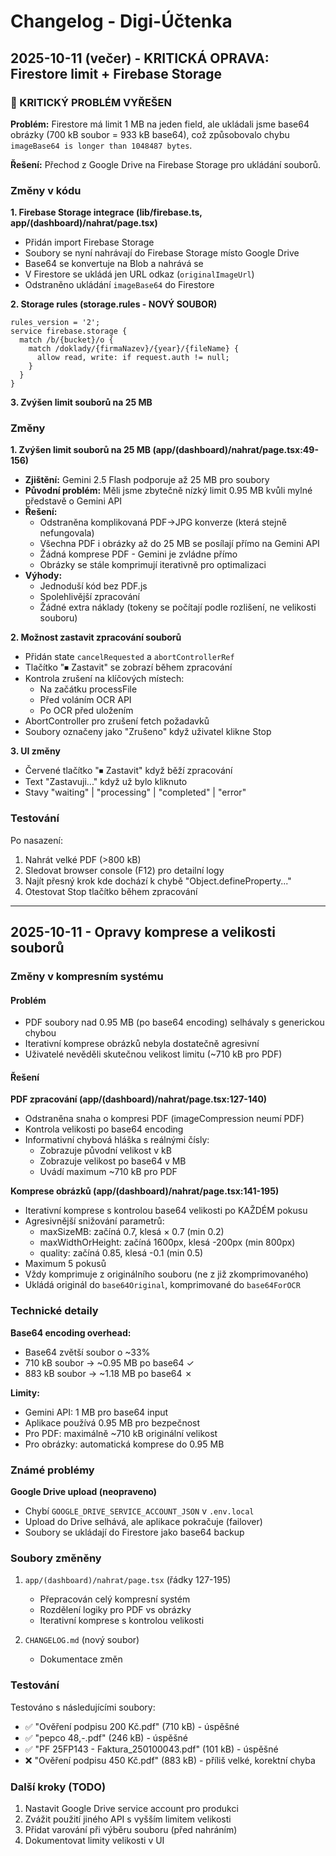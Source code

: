 # Changelog - Digi-Účtenka

## 2025-10-11 (večer) - KRITICKÁ OPRAVA: Firestore limit + Firebase Storage

### 🔴 KRITICKÝ PROBLÉM VYŘEŠEN

**Problém:** Firestore má limit 1 MB na jeden field, ale ukládali jsme base64 obrázky (700 kB soubor = 933 kB base64), což způsobovalo chybu `imageBase64 is longer than 1048487 bytes`.

**Řešení:** Přechod z Google Drive na Firebase Storage pro ukládání souborů.

### Změny v kódu

**1. Firebase Storage integrace (lib/firebase.ts, app/(dashboard)/nahrat/page.tsx)**
- Přidán import Firebase Storage
- Soubory se nyní nahrávají do Firebase Storage místo Google Drive
- Base64 se konvertuje na Blob a nahrává se
- V Firestore se ukládá jen URL odkaz (`originalImageUrl`)
- Odstraněno ukládání `imageBase64` do Firestore

**2. Storage rules (storage.rules - NOVÝ SOUBOR)**
```
rules_version = '2';
service firebase.storage {
  match /b/{bucket}/o {
    match /doklady/{firmaNazev}/{year}/{fileName} {
      allow read, write: if request.auth != null;
    }
  }
}
```

**3. Zvýšen limit souborů na 25 MB**

### Změny

**1. Zvýšen limit souborů na 25 MB (app/(dashboard)/nahrat/page.tsx:49-156)**
- **Zjištění:** Gemini 2.5 Flash podporuje až 25 MB pro soubory
- **Původní problém:** Měli jsme zbytečně nízký limit 0.95 MB kvůli mylné představě o Gemini API
- **Řešení:**
  - Odstraněna komplikovaná PDF→JPG konverze (která stejně nefungovala)
  - Všechna PDF i obrázky až do 25 MB se posílají přímo na Gemini API
  - Žádná komprese PDF - Gemini je zvládne přímo
  - Obrázky se stále komprimují iterativně pro optimalizaci
- **Výhody:**
  - Jednoduší kód bez PDF.js
  - Spolehlivější zpracování
  - Žádné extra náklady (tokeny se počítají podle rozlišení, ne velikosti souboru)

**2. Možnost zastavit zpracování souborů**
- Přidán state `cancelRequested` a `abortControllerRef`
- Tlačítko "⏹ Zastavit" se zobrazí během zpracování
- Kontrola zrušení na klíčových místech:
  - Na začátku processFile
  - Před voláním OCR API
  - Po OCR před uložením
- AbortController pro zrušení fetch požadavků
- Soubory označeny jako "Zrušeno" když uživatel klikne Stop

**3. UI změny**
- Červené tlačítko "⏹ Zastavit" když běží zpracování
- Text "Zastavuji..." když už bylo kliknuto
- Stavy "waiting" | "processing" | "completed" | "error"

### Testování

Po nasazení:
1. Nahrát velké PDF (>800 kB)
2. Sledovat browser console (F12) pro detailní logy
3. Najít přesný krok kde dochází k chybě "Object.defineProperty..."
4. Otestovat Stop tlačítko během zpracování

---

## 2025-10-11 - Opravy komprese a velikosti souborů

### Změny v kompresním systému

#### Problém
- PDF soubory nad 0.95 MB (po base64 encoding) selhávaly s generickou chybou
- Iterativní komprese obrázků nebyla dostatečně agresivní
- Uživatelé nevěděli skutečnou velikost limitu (~710 kB pro PDF)

#### Řešení

**PDF zpracování (app/(dashboard)/nahrat/page.tsx:127-140)**
- Odstraněna snaha o kompresi PDF (imageCompression neumí PDF)
- Kontrola velikosti po base64 encoding
- Informativní chybová hláška s reálnými čísly:
  - Zobrazuje původní velikost v kB
  - Zobrazuje velikost po base64 v MB
  - Uvádí maximum ~710 kB pro PDF

**Komprese obrázků (app/(dashboard)/nahrat/page.tsx:141-195)**
- Iterativní komprese s kontrolou base64 velikosti po KAŽDÉM pokusu
- Agresivnější snižování parametrů:
  - maxSizeMB: začíná 0.7, klesá × 0.7 (min 0.2)
  - maxWidthOrHeight: začíná 1600px, klesá -200px (min 800px)
  - quality: začíná 0.85, klesá -0.1 (min 0.5)
- Maximum 5 pokusů
- Vždy komprimuje z originálního souboru (ne z již zkomprimovaného)
- Ukládá originál do `base64Original`, komprimované do `base64ForOCR`

### Technické detaily

**Base64 encoding overhead:**
- Base64 zvětší soubor o ~33%
- 710 kB soubor → ~0.95 MB po base64 ✓
- 883 kB soubor → ~1.18 MB po base64 ✗

**Limity:**
- Gemini API: 1 MB pro base64 input
- Aplikace používá 0.95 MB pro bezpečnost
- Pro PDF: maximálně ~710 kB originální velikost
- Pro obrázky: automatická komprese do 0.95 MB

### Známé problémy

**Google Drive upload (neopraveno)**
- Chybí `GOOGLE_DRIVE_SERVICE_ACCOUNT_JSON` v `.env.local`
- Upload do Drive selhává, ale aplikace pokračuje (failover)
- Soubory se ukládají do Firestore jako base64 backup

### Soubory změněny

1. `app/(dashboard)/nahrat/page.tsx` (řádky 127-195)
   - Přepracován celý kompresní systém
   - Rozdělení logiky pro PDF vs obrázky
   - Iterativní komprese s kontrolou velikosti

2. `CHANGELOG.md` (nový soubor)
   - Dokumentace změn

### Testování

Testováno s následujícími soubory:
- ✅ "Ověření podpisu 200 Kč.pdf" (710 kB) - úspěšné
- ✅ "pepco 48,-.pdf" (246 kB) - úspěšné
- ✅ "PF 25FP143 - Faktura_250100043.pdf" (101 kB) - úspěšné
- ❌ "Ověření podpisu 450 Kč.pdf" (883 kB) - příliš velké, korektní chyba

### Další kroky (TODO)

1. Nastavit Google Drive service account pro produkci
2. Zvážit použití jiného API s vyšším limitem velikosti
3. Přidat varování při výběru souboru (před nahráním)
4. Dokumentovat limity velikosti v UI
